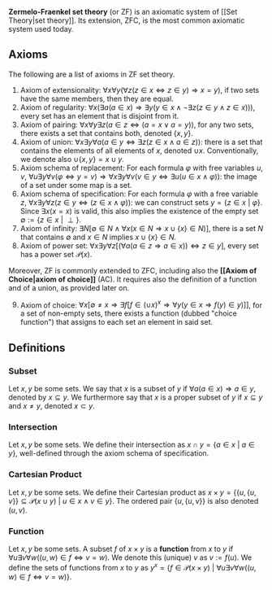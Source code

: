 **Zermelo-Fraenkel set theory** (or ZF) is an axiomatic system of [[Set Theory|set theory]]. Its extension, ZFC, is the most common axiomatic system used today.
## Axioms
The following are a list of axioms in ZF set theory.
1. Axiom of extensionality: $\forall x\forall y(\forall z(z\in x \Leftrightarrow z\in y) \Rightarrow x=y)$, if two sets have the same members, then they are equal.
2. Axiom of regularity: $\forall x(\exists a(a\in x)\Rightarrow \exists y(y\in x\wedge \neg\exists z(z\in y\wedge z\in x)))$, every set has an element that is disjoint from it.
3. Axiom of pairing: $\forall x \forall y\exists z (a\in z\Leftrightarrow(a=x\vee a=y))$, for any two sets, there exists a set that contains both, denoted $\{x,y\}$.
4. Axiom of union: $\forall x\exists y\forall a(a\in y\Leftrightarrow \exists z(z\in x\wedge a\in z))$: there is a set that contains the elements of all elements of $x$, denoted $\cup x$. Conventionally, we denote also $\cup\{x,y\} = x\cup y$.
5. Axiom schema of replacement: For each formula $\varphi$ with free variables $u,v$, $\forall u\exists y\forall v (\varphi \Leftrightarrow y=v)\Rightarrow \forall x\exists y\forall v(v\in y\Leftrightarrow \exists u(u\in x\wedge \varphi))$: the image of a set under some map is a set.
6. Axiom schema of specification: For each formula $\varphi$ with a free variable $z$, $\forall x\exists y\forall z (z\in y\Leftrightarrow (z\in x\wedge \varphi))$: we can construct sets $y = \{z\in x\ |\ \varphi\}$. Since $\exists x (x=x)$ is valid, this also implies the existence of the empty set $\emptyset := \{z\in x\ |\ \perp\}$.
7. Axiom of infinity: $\exists N [\emptyset\in N \wedge \forall x(x\in N\Rightarrow x\cup\{x\}\in N)]$, there is a set $N$ that contains $\emptyset$ and $x\in N$ implies $x\cup \{x\}\in N$.
8. Axiom of power set: $\forall x \exists y\forall z[(\forall a (a\in z\Rightarrow a\in x))\Leftrightarrow z\in y]$, every set has a power set $\mathcal{P}(x)$.

Moreover, ZF is commonly extended to ZFC, including also the **[[Axiom of Choice|axiom of choice]]** (AC). It requires also the definition of a function and of a union, as provided later on.

9. Axiom of choice: $\forall x [\emptyset\neq x \Rightarrow \exists f [f\in (\cup x)^x\Rightarrow \forall y(y\in x\Rightarrow f(y)\in y)]]$, for a set of non-empty sets, there exists a function (dubbed "choice function") that assigns to each set an element in said set.
## Definitions
### Subset
Let $x,y$ be some sets. We say that $x$ is a subset of $y$ if $\forall a (a\in x)\Rightarrow a\in y$, denoted by $x\subseteq y$. We furthermore say that $x$ is a proper subset of $y$ if $x\subseteq y$ and $x\neq y$, denoted $x\subset y$.
### Intersection
Let $x,y$ be some sets. We define their intersection as $x\cap y = \{a\in x\ |\ a\in y\}$, well-defined through the axiom schema of specification.
### Cartesian Product
Let $x,y$ be some sets. We define their Cartesian product as $x\times y = \{\{u,\{u,v\}\}\subseteq\mathcal{P}(x\cup y)\ |\ u\in x\wedge v\in y\}$. The ordered pair $\{u,\{u,v\}\}$ is also denoted $(u,v)$.
### Function
Let $x,y$ be some sets. A subset $f$ of $x\times y$ is a **function** from $x$ to $y$ if $\forall u\exists v\forall w((u,w)\in f \Leftrightarrow v = w)$. We denote this (unique) $v$ as $v := f(u)$.
We define the sets of functions from $x$ to $y$ as $y^x = \{f\in\mathcal{P}(x\times y)\ |\ \forall u\exists v\forall w((u,w)\in f \Leftrightarrow v = w)\}$.